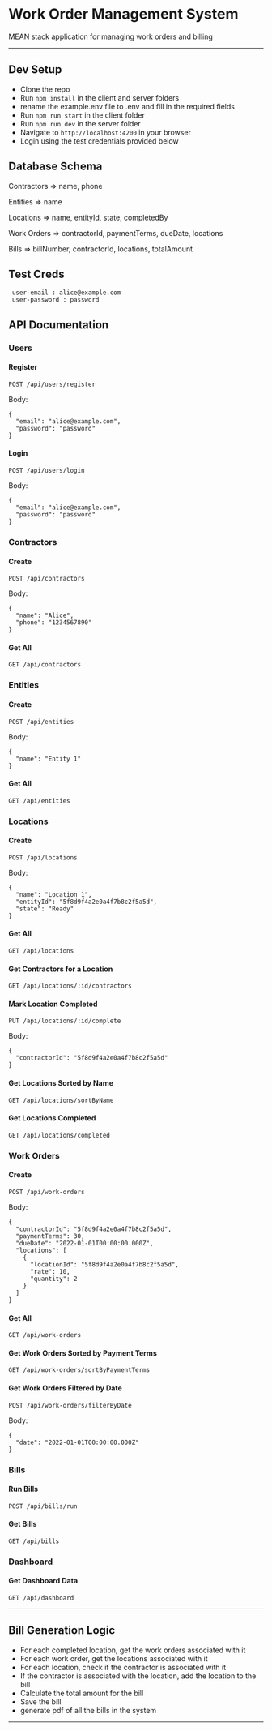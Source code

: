 # Work Order Management System

MEAN stack application for managing work orders and billing

---

## Dev Setup
- Clone the repo
- Run `npm install` in the client and server folders
- rename the example.env file to .env and fill in the required fields
- Run `npm run start` in the client folder
- Run `npm run dev` in the server folder
- Navigate to `http://localhost:4200` in your browser
- Login using the test credentials provided below


## Database Schema

Contractors => name, phone


Entities => name


Locations => name, entityId, state, completedBy


Work Orders => contractorId, paymentTerms, dueDate, locations


Bills => billNumber, contractorId, locations, totalAmount


## Test Creds
```
 user-email : alice@example.com
 user-password : password
```

## API Documentation

### Users
#### Register
`POST /api/users/register`

Body:
```
{
  "email": "alice@example.com",
  "password": "password"
}
```

#### Login
`POST /api/users/login`

Body:
```
{
  "email": "alice@example.com",
  "password": "password"
}
```
### Contractors
#### Create
`POST /api/contractors`

Body:
```
{
  "name": "Alice",
  "phone": "1234567890"
}
```

#### Get All
`GET /api/contractors`

### Entities
#### Create
`POST /api/entities`

Body:
```
{
  "name": "Entity 1"
}
```

#### Get All
`GET /api/entities`

### Locations
#### Create
`POST /api/locations`

Body:
```
{
  "name": "Location 1",
  "entityId": "5f8d9f4a2e0a4f7b8c2f5a5d",
  "state": "Ready"
}
```

#### Get All
`GET /api/locations`

#### Get Contractors for a Location
`GET /api/locations/:id/contractors`

#### Mark Location Completed
`PUT /api/locations/:id/complete`

Body:
```
{
  "contractorId": "5f8d9f4a2e0a4f7b8c2f5a5d"
}
```

#### Get Locations Sorted by Name
`GET /api/locations/sortByName`

#### Get Locations Completed
`GET /api/locations/completed`

### Work Orders
#### Create
`POST /api/work-orders`

Body:
```
{
  "contractorId": "5f8d9f4a2e0a4f7b8c2f5a5d",
  "paymentTerms": 30,
  "dueDate": "2022-01-01T00:00:00.000Z",
  "locations": [
    {
      "locationId": "5f8d9f4a2e0a4f7b8c2f5a5d",
      "rate": 10,
      "quantity": 2
    }
  ]
}
```

#### Get All
`GET /api/work-orders`

#### Get Work Orders Sorted by Payment Terms
`GET /api/work-orders/sortByPaymentTerms`

#### Get Work Orders Filtered by Date
`POST /api/work-orders/filterByDate`

Body:
```
{
  "date": "2022-01-01T00:00:00.000Z"
}
```

### Bills
#### Run Bills
`POST /api/bills/run`

#### Get Bills
`GET /api/bills`

### Dashboard
#### Get Dashboard Data
`GET /api/dashboard`

---

## Bill Generation Logic

- For each completed location, get the work orders associated with it
- For each work order, get the locations associated with it
- For each location, check if the contractor is associated with it
- If the contractor is associated with the location, add the location to the bill
- Calculate the total amount for the bill
- Save the bill
- generate pdf of all the bills in the system

---
